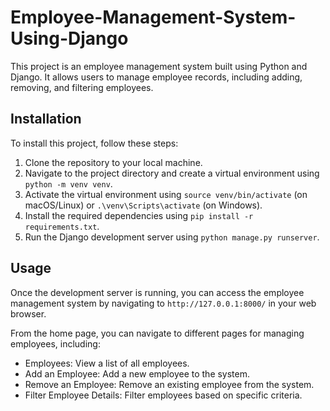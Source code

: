 # Employee-Management-System-Using-Django

This project is an employee management system built using Python and Django. It allows users to manage employee records, including adding, removing, and filtering employees.

## Installation

To install this project, follow these steps:

1. Clone the repository to your local machine.
2. Navigate to the project directory and create a virtual environment using `python -m venv venv`.
3. Activate the virtual environment using `source venv/bin/activate` (on macOS/Linux) or `.\venv\Scripts\activate` (on Windows).
4. Install the required dependencies using `pip install -r requirements.txt`.
5. Run the Django development server using `python manage.py runserver`.

## Usage

Once the development server is running, you can access the employee management system by navigating to `http://127.0.0.1:8000/` in your web browser.

From the home page, you can navigate to different pages for managing employees, including:

- Employees: View a list of all employees.
- Add an Employee: Add a new employee to the system.
- Remove an Employee: Remove an existing employee from the system.
- Filter Employee Details: Filter employees based on specific criteria.
